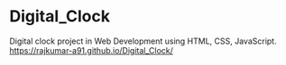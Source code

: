 # Digital_Clock
Digital clock project in Web Development using HTML, CSS, JavaScript.
https://rajkumar-a91.github.io/Digital_Clock/
